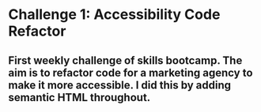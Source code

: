 # Challenge 1: Accessibility Code Refactor

## First weekly challenge of skills bootcamp. The aim is to refactor code for a marketing agency to make it more accessible. I did this by adding semantic HTML throughout.

